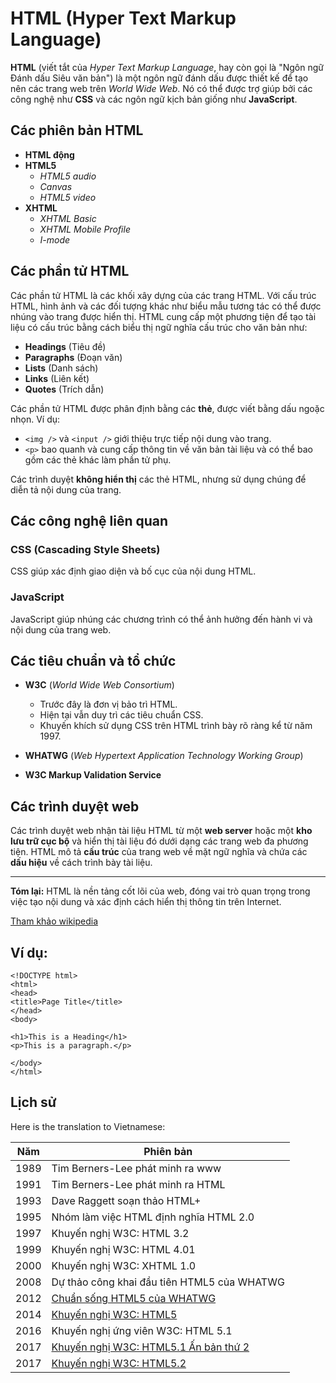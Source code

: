 # HTML (Hyper Text Markup Language)

**HTML** (viết tắt của *Hyper Text Markup Language*, hay còn gọi là "Ngôn ngữ Đánh dấu Siêu văn bản") là một ngôn ngữ đánh dấu được thiết kế để tạo nên các trang web trên *World Wide Web*. Nó có thể được trợ giúp bởi các công nghệ như **CSS** và các ngôn ngữ kịch bản giống như **JavaScript**.

## Các phiên bản HTML

- **HTML động**
- **HTML5**
  - *HTML5 audio*
  - *Canvas*
  - *HTML5 video*
- **XHTML**
  - *XHTML Basic*
  - *XHTML Mobile Profile*
  - *I-mode*

## Các phần tử HTML

Các phần tử HTML là các khối xây dựng của các trang HTML. Với cấu trúc HTML, hình ảnh và các đối tượng khác như biểu mẫu tương tác có thể được nhúng vào trang được hiển thị. HTML cung cấp một phương tiện để tạo tài liệu có cấu trúc bằng cách biểu thị ngữ nghĩa cấu trúc cho văn bản như:

- **Headings** (Tiêu đề)
- **Paragraphs** (Đoạn văn)
- **Lists** (Danh sách)
- **Links** (Liên kết)
- **Quotes** (Trích dẫn)

Các phần tử HTML được phân định bằng các **thẻ**, được viết bằng dấu ngoặc nhọn. Ví dụ:

- `<img />` và `<input />` giới thiệu trực tiếp nội dung vào trang.
- `<p>` bao quanh và cung cấp thông tin về văn bản tài liệu và có thể bao gồm các thẻ khác làm phần tử phụ.

Các trình duyệt **không hiển thị** các thẻ HTML, nhưng sử dụng chúng để diễn tả nội dung của trang.

## Các công nghệ liên quan

### **CSS (Cascading Style Sheets)**
CSS giúp xác định giao diện và bố cục của nội dung HTML.

### **JavaScript**
JavaScript giúp nhúng các chương trình có thể ảnh hưởng đến hành vi và nội dung của trang web.

## Các tiêu chuẩn và tổ chức

- **W3C** (*World Wide Web Consortium*)  
  - Trước đây là đơn vị bảo trì HTML.
  - Hiện tại vẫn duy trì các tiêu chuẩn CSS.
  - Khuyến khích sử dụng CSS trên HTML trình bày rõ ràng kể từ năm 1997.

- **WHATWG** (*Web Hypertext Application Technology Working Group*)
- **W3C Markup Validation Service**

## Các trình duyệt web

Các trình duyệt web nhận tài liệu HTML từ một **web server** hoặc một **kho lưu trữ cục bộ** và hiển thị tài liệu đó dưới dạng các trang web đa phương tiện. HTML mô tả **cấu trúc** của trang web về mặt ngữ nghĩa và chứa các **dấu hiệu** về cách trình bày tài liệu.

---
**Tóm lại:** HTML là nền tảng cốt lõi của web, đóng vai trò quan trọng trong việc tạo nội dung và xác định cách hiển thị thông tin trên Internet.

[Tham khảo wikipedia](https://vi.wikipedia.org/wiki/HTML)

## Ví dụ:

```
<!DOCTYPE html>
<html>
<head>
<title>Page Title</title>
</head>
<body>

<h1>This is a Heading</h1>
<p>This is a paragraph.</p>

</body>
</html>
```

## Lịch sử
Here is the translation to Vietnamese:

|Năm|Phiên bản|
|---|---|
|1989|Tim Berners-Lee phát minh ra www|
|1991|Tim Berners-Lee phát minh ra HTML|
|1993|Dave Raggett soạn thảo HTML+|
|1995|Nhóm làm việc HTML định nghĩa HTML 2.0|
|1997|Khuyến nghị W3C: HTML 3.2|
|1999|Khuyến nghị W3C: HTML 4.01|
|2000|Khuyến nghị W3C: XHTML 1.0|
|2008|Dự thảo công khai đầu tiên HTML5 của WHATWG|
|2012|[Chuẩn sống HTML5 của WHATWG](http://whatwg.org/html/)|
|2014|[Khuyến nghị W3C: HTML5](http://www.w3.org/TR/html5/)|
|2016|Khuyến nghị ứng viên W3C: HTML 5.1|
|2017|[Khuyến nghị W3C: HTML5.1 Ấn bản thứ 2](http://www.w3.org/TR/html51/)|
|2017|[Khuyến nghị W3C: HTML5.2](http://www.w3.org/TR/html52/)|
